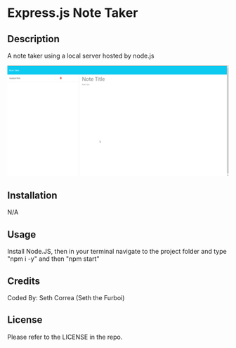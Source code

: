 # Express.js Note Taker

## Description

A note taker using a local server hosted by node.js

![Demonstration](Demonstration.gif)

## Installation

N/A

## Usage

Install Node.JS, then in your terminal navigate to the project folder and type "npm i -y" and then "npm start"

## Credits

Coded By: Seth Correa (Seth the Furboi)

## License

Please refer to the LICENSE in the repo.